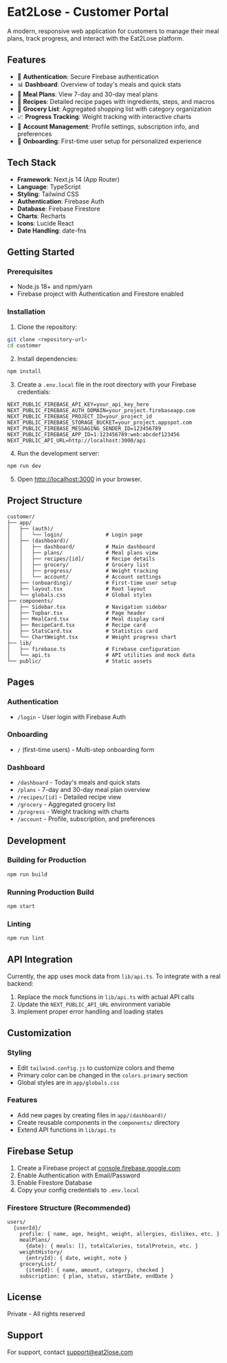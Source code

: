 # Eat2Lose - Customer Portal

A modern, responsive web application for customers to manage their meal plans, track progress, and interact with the Eat2Lose platform.

## Features

- 🔐 **Authentication**: Secure Firebase authentication
- 📊 **Dashboard**: Overview of today's meals and quick stats
- 📅 **Meal Plans**: View 7-day and 30-day meal plans
- 🍳 **Recipes**: Detailed recipe pages with ingredients, steps, and macros
- 🛒 **Grocery List**: Aggregated shopping list with category organization
- 📈 **Progress Tracking**: Weight tracking with interactive charts
- 👤 **Account Management**: Profile settings, subscription info, and preferences
- 🎯 **Onboarding**: First-time user setup for personalized experience

## Tech Stack

- **Framework**: Next.js 14 (App Router)
- **Language**: TypeScript
- **Styling**: Tailwind CSS
- **Authentication**: Firebase Auth
- **Database**: Firebase Firestore
- **Charts**: Recharts
- **Icons**: Lucide React
- **Date Handling**: date-fns

## Getting Started

### Prerequisites

- Node.js 18+ and npm/yarn
- Firebase project with Authentication and Firestore enabled

### Installation

1. Clone the repository:
```bash
git clone <repository-url>
cd customer
```

2. Install dependencies:
```bash
npm install
```

3. Create a `.env.local` file in the root directory with your Firebase credentials:
```env
NEXT_PUBLIC_FIREBASE_API_KEY=your_api_key_here
NEXT_PUBLIC_FIREBASE_AUTH_DOMAIN=your_project.firebaseapp.com
NEXT_PUBLIC_FIREBASE_PROJECT_ID=your_project_id
NEXT_PUBLIC_FIREBASE_STORAGE_BUCKET=your_project.appspot.com
NEXT_PUBLIC_FIREBASE_MESSAGING_SENDER_ID=123456789
NEXT_PUBLIC_FIREBASE_APP_ID=1:123456789:web:abcdef123456
NEXT_PUBLIC_API_URL=http://localhost:3000/api
```

4. Run the development server:
```bash
npm run dev
```

5. Open [http://localhost:3000](http://localhost:3000) in your browser.

## Project Structure

```
customer/
├── app/
│   ├── (auth)/
│   │   └── login/              # Login page
│   ├── (dashboard)/
│   │   ├── dashboard/          # Main dashboard
│   │   ├── plans/              # Meal plans view
│   │   ├── recipes/[id]/       # Recipe details
│   │   ├── grocery/            # Grocery list
│   │   ├── progress/           # Weight tracking
│   │   └── account/            # Account settings
│   ├── (onboarding)/           # First-time user setup
│   ├── layout.tsx              # Root layout
│   └── globals.css             # Global styles
├── components/
│   ├── Sidebar.tsx             # Navigation sidebar
│   ├── Topbar.tsx              # Page header
│   ├── MealCard.tsx            # Meal display card
│   ├── RecipeCard.tsx          # Recipe card
│   ├── StatsCard.tsx           # Statistics card
│   └── ChartWeight.tsx         # Weight progress chart
├── lib/
│   ├── firebase.ts             # Firebase configuration
│   └── api.ts                  # API utilities and mock data
└── public/                     # Static assets
```

## Pages

### Authentication
- `/login` - User login with Firebase Auth

### Onboarding
- `/` (first-time users) - Multi-step onboarding form

### Dashboard
- `/dashboard` - Today's meals and quick stats
- `/plans` - 7-day and 30-day meal plan overview
- `/recipes/[id]` - Detailed recipe view
- `/grocery` - Aggregated grocery list
- `/progress` - Weight tracking with charts
- `/account` - Profile, subscription, and preferences

## Development

### Building for Production

```bash
npm run build
```

### Running Production Build

```bash
npm start
```

### Linting

```bash
npm run lint
```

## API Integration

Currently, the app uses mock data from `lib/api.ts`. To integrate with a real backend:

1. Replace the mock functions in `lib/api.ts` with actual API calls
2. Update the `NEXT_PUBLIC_API_URL` environment variable
3. Implement proper error handling and loading states

## Customization

### Styling
- Edit `tailwind.config.js` to customize colors and theme
- Primary color can be changed in the `colors.primary` section
- Global styles are in `app/globals.css`

### Features
- Add new pages by creating files in `app/(dashboard)/`
- Create reusable components in the `components/` directory
- Extend API functions in `lib/api.ts`

## Firebase Setup

1. Create a Firebase project at [console.firebase.google.com](https://console.firebase.google.com)
2. Enable Authentication with Email/Password
3. Enable Firestore Database
4. Copy your config credentials to `.env.local`

### Firestore Structure (Recommended)

```
users/
  {userId}/
    profile: { name, age, height, weight, allergies, dislikes, etc. }
    mealPlans/
      {date}: { meals: [], totalCalories, totalProtein, etc. }
    weightHistory/
      {entryId}: { date, weight, note }
    groceryList/
      {itemId}: { name, amount, category, checked }
    subscription: { plan, status, startDate, endDate }
```

## License

Private - All rights reserved

## Support

For support, contact support@eat2lose.com


